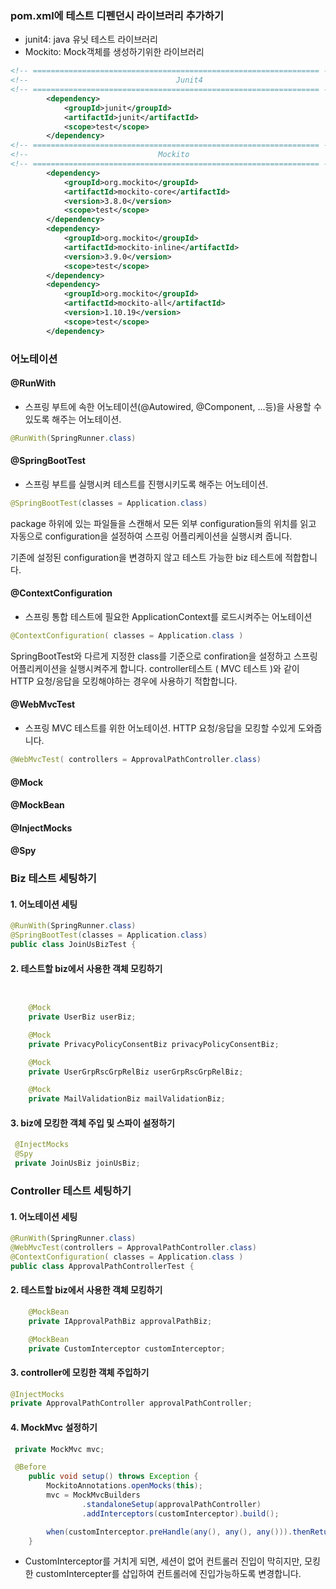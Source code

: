 ### pom.xml에 테스트 디펜던시 라이브러리 추가하기

-   junit4: java 유닛 테스트 라이브러리
-   Mockito: Mock객체를 생성하기위한 라이브러리

``` xml
<!-- ================================================================ -->
<!--                                 Junit4                               -->
<!-- ================================================================ -->
        <dependency>
            <groupId>junit</groupId>
            <artifactId>junit</artifactId>
            <scope>test</scope>
        </dependency>
<!-- ================================================================ -->
<!--                             Mockito                               -->
<!-- ================================================================ -->
        <dependency>
            <groupId>org.mockito</groupId>
            <artifactId>mockito-core</artifactId>
            <version>3.8.0</version>
            <scope>test</scope>
        </dependency>
        <dependency>
            <groupId>org.mockito</groupId>
            <artifactId>mockito-inline</artifactId>
            <version>3.9.0</version>
            <scope>test</scope>
        </dependency>
        <dependency>
            <groupId>org.mockito</groupId>
            <artifactId>mockito-all</artifactId>
            <version>1.10.19</version>
            <scope>test</scope>
        </dependency>
```

### 어노테이션

#### @RunWith

-   스프링 부트에 속한 어노테이션(@Autowired, @Component, ...등)을 사용할 수 있도록 해주는 어노테이션.

``` java
@RunWith(SpringRunner.class)
```

#### @SpringBootTest

-   스프링 부트를 실행시켜 테스트를 진행시키도록 해주는 어노테이션.

``` java
@SpringBootTest(classes = Application.class)
```

package 하위에 있는 파일들을 스캔해서 모든 외부 configuration들의 위치를 읽고 자동으로 configuration을 설정하여 스프링 어플리케이션을 실행시켜 줍니다.

기존에 설정된 configuration을 변경하지 않고 테스트 가능한 biz 테스트에 적합합니다.

#### @ContextConfiguration

-   스프링 통합 테스트에 필요한 ApplicationContext를 로드시켜주는 어노테이션

``` java
@ContextConfiguration( classes = Application.class )
```

SpringBootTest와 다르게 지정한 class를 기준으로 confiration을 설정하고 스프링 어플리케이션을 실행시켜주게 합니다. controller테스트 ( MVC 테스트 )와 같이 HTTP 요청/응답을 모킹해야하는 경우에 사용하기 적합합니다.

#### @WebMvcTest

-   스프링 MVC 테스트를 위한 어노테이션. HTTP 요청/응답을 모킹할 수있게 도와줍니다.

``` java
@WebMvcTest( controllers = ApprovalPathController.class)
```

#### @Mock

#### @MockBean

#### @InjectMocks

#### @Spy

### Biz 테스트 세팅하기

#### 1\. 어노테이션 세팅

``` java
@RunWith(SpringRunner.class)
@SpringBootTest(classes = Application.class)
public class JoinUsBizTest {
```

#### 2\. 테스트할 biz에서 사용한 객체 모킹하기

``` java


    @Mock
    private UserBiz userBiz;

    @Mock
    private PrivacyPolicyConsentBiz privacyPolicyConsentBiz;

    @Mock
    private UserGrpRscGrpRelBiz userGrpRscGrpRelBiz;

    @Mock
    private MailValidationBiz mailValidationBiz;
```

#### 3\. biz에 모킹한 객체 주입 및 스파이 설정하기

``` java
 @InjectMocks
 @Spy
 private JoinUsBiz joinUsBiz;
```

### Controller 테스트 세팅하기

#### 1\. 어노테이션 세팅

``` java
@RunWith(SpringRunner.class)
@WebMvcTest(controllers = ApprovalPathController.class)
@ContextConfiguration( classes = Application.class )
public class ApprovalPathControllerTest {
```

#### 2\. 테스트할 biz에서 사용한 객체 모킹하기

``` java
    @MockBean
    private IApprovalPathBiz approvalPathBiz;

    @MockBean
    private CustomInterceptor customInterceptor;
```

#### 3\. controller에 모킹한 객체 주입하기

``` java
@InjectMocks
private ApprovalPathController approvalPathController;
```

#### 4\. MockMvc 설정하기

``` java
 private MockMvc mvc;

 @Before
    public void setup() throws Exception {
        MockitoAnnotations.openMocks(this);
        mvc = MockMvcBuilders
                .standaloneSetup(approvalPathController)
                .addInterceptors(customInterceptor).build();

        when(customInterceptor.preHandle(any(), any(), any())).thenReturn(true);
    }

```

-   CustomInterceptor를 거치게 되면, 세션이 없어 컨트롤러 진입이 막히지만, 모킹한 customIntercepter를 삽입하여 컨트롤러에 진입가능하도록 변경합니다.